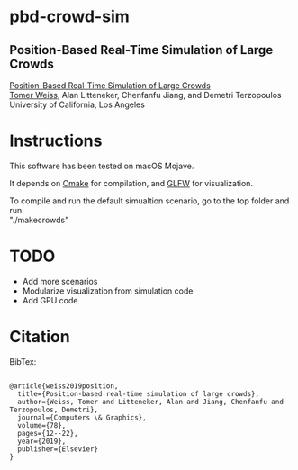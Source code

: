 # pbd-crowd-sim

## Position-Based Real-Time Simulation of Large Crowds

[Position-Based Real-Time Simulation of Large Crowds](http://www.cs.ucla.edu/~tweiss)<br />
[Tomer Weiss](http://www.cs.ucla.edu/~tweiss), Alan Litteneker, Chenfanfu Jiang, and Demetri Terzopoulos<br/>
University of California, Los Angeles

# Instructions
This software has been tested on macOS Mojave. <br/>

It depends on [Cmake](https://cmake.org/) for compilation, and [GLFW](https://www.glfw.org/) for visualization.
<!-- a normal html comment 
It depends on [Eigen](eigen.tuxfamily.org/) and [callisto](www.nieuwenhuisen.nl/callisto/), 
which are included in the code. Callisto is used for visualization purposes and requires DirectX 9.0c. 
If you want to compile the code with x64 support, you should disable the visualizer. <br/>
--> 

To compile and run the default simualtion scenario, go to the top folder and run:</br>
"./makecrowds" <br/>

# TODO
* Add more scenarios
* Modularize visualization from simulation code 
* Add GPU code 

# Citation
<p>BibTex:</p>
<pre><code>
@article{weiss2019position,
  title={Position-based real-time simulation of large crowds},
  author={Weiss, Tomer and Litteneker, Alan and Jiang, Chenfanfu and Terzopoulos, Demetri},
  journal={Computers \& Graphics},
  volume={78},
  pages={12--22},
  year={2019},
  publisher={Elsevier}
}
</code></pre>



